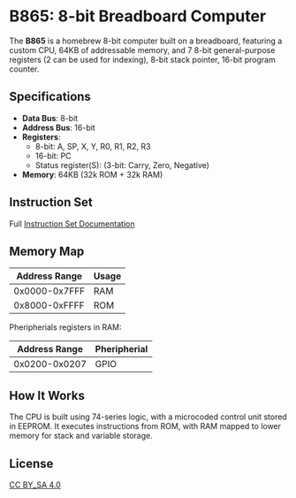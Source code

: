 # B865: 8-bit Breadboard Computer

The **B865** is a homebrew 8-bit computer built on a breadboard, featuring a custom CPU, 64KB of addressable memory, and 7 8-bit general-purpose registers (2 can be used for indexing), 8-bit stack pointer, 16-bit program counter.

## Specifications

- **Data Bus**: 8-bit
- **Address Bus**: 16-bit
- **Registers**:
  - 8-bit: A, SP, X, Y, R0, R1, R2, R3
  - 16-bit: PC
  - Status register(S): (3-bit: Carry, Zero, Negative)
- **Memory**: 64KB (32k ROM + 32k RAM)

## Instruction Set

Full [Instruction Set Documentation](instruction-set.md)

## Memory Map

| Address Range | Usage       |
|---------------|-------------|
| 0x0000-0x7FFF | RAM         |
| 0x8000-0xFFFF | ROM         |

Pheripherials registers in RAM:

| Address Range | Pheripherial |
|---------------|--------------|
| 0x0200-0x0207 | GPIO         |

## How It Works

The CPU is built using 74-series logic, with a microcoded control unit stored in EEPROM. It executes instructions from ROM, with RAM mapped to lower memory for stack and variable storage.

## License

[CC BY_SA 4.0](LICENSE)
